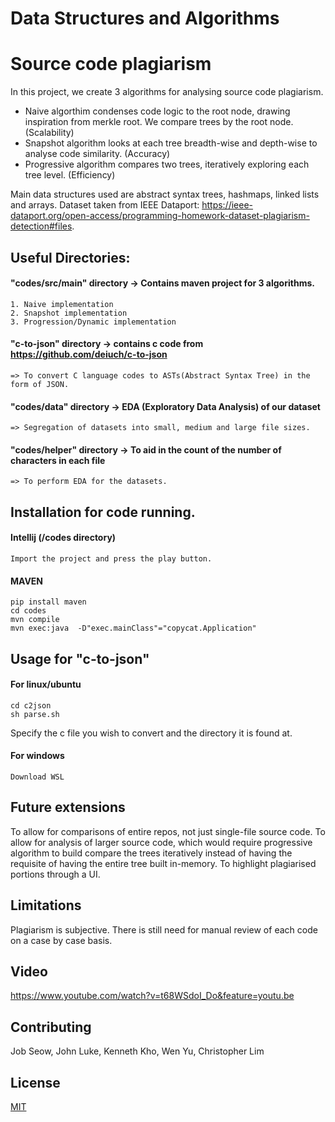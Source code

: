 
# Data Structures and Algorithms
# Source code plagiarism
In this project, we create 3 algorithms for analysing source code plagiarism.
- Naive algorthim condenses code logic to the root node, drawing inspiration from merkle root. We compare trees by the root node. (Scalability)
- Snapshot algorithm looks at each tree breadth-wise and depth-wise to analyse code similarity. (Accuracy)
- Progressive algorithm compares two trees, iteratively exploring each tree level. (Efficiency)

Main data structures used are abstract syntax trees, hashmaps, linked lists and arrays.
Dataset taken from IEEE Dataport: https://ieee-dataport.org/open-access/programming-homework-dataset-plagiarism-detection#files.

## Useful Directories:

#### "codes/src/main" directory -> Contains maven project for 3 algorithms.
	
	1. Naive implementation
	2. Snapshot implementation 
	3. Progression/Dynamic implementation 

#### "c-to-json" directory -> contains c code from https://github.com/deiuch/c-to-json 

 	=> To convert C language codes to ASTs(Abstract Syntax Tree) in the form of JSON.

#### "codes/data" directory -> EDA (Exploratory Data Analysis) of our dataset

	=> Segregation of datasets into small, medium and large file sizes.

#### "codes/helper" directory -> To aid in the count of the number of characters in each file

	=> To perform EDA for the datasets.

## Installation for code running.

#### Intellij (/codes directory)

	Import the project and press the play button.

#### MAVEN

```
pip install maven
cd codes
mvn compile
mvn exec:java  -D"exec.mainClass"="copycat.Application"
```

## Usage for "c-to-json"

#### For linux/ubuntu
```
cd c2json
sh parse.sh
```
Specify the c file you wish to convert and the directory it is found at.

#### For windows
```
Download WSL
```

## Future extensions
To allow for comparisons of entire repos, not just single-file source code.
To allow for analysis of larger source code, which would require progressive algorithm to build compare the trees iteratively instead of having the requisite of having the entire tree built in-memory.
To highlight plagiarised portions through a UI.

## Limitations
Plagiarism is subjective. There is still need for manual review of each code on a case by case basis.

## Video
https://www.youtube.com/watch?v=t68WSdoI_Do&feature=youtu.be

## Contributing
Job Seow, John Luke, Kenneth Kho, Wen Yu, Christopher Lim

## License
[MIT](https://choosealicense.com/licenses/mit/)
